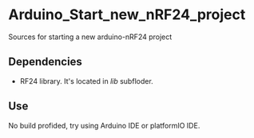 # Arduino_Start_new_nRF24_project
Sources for starting a new arduino-nRF24 project

## Dependencies
- RF24 library. It's located in *lib* subfloder.


## Use
No build profided, try using Arduino IDE or platformIO IDE.
